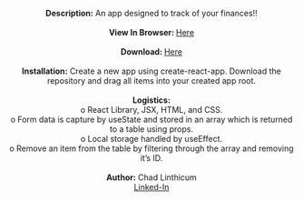 <p align="center">
 <b>Description:</b> An app designed to track of your finances!!<br>
 <br>
 <b>View In Browser: </b><a href="https://chadLinthicum.github.io/APP-React_Expense-Tracker"> Here</a><br>
 <br>
 <b>Download: </b><a href="https://github.com/chadLinthicum/APP-React_Expense-Tracker">Here</a><br>
 <br>
 <b>Installation:</b> Create a new app using create-react-app. Download the repository and drag all items into your created app root.<br>
 <br>
 <b>Logistics:</b><br> o React Library, JSX, HTML, and CSS. <br>
o	Form data is capture by useState and stored in an array which is returned to a table using props.<br>
o	Local storage handled by useEffect.<br>
o	Remove an item from the table by filtering through the array and removing it’s ID. 
 <br>
 <br>
 <b>Author:</b> Chad Linthicum<br>
 <a href="https://www.linkedin.com/in/chad-a-linthicum/">Linked-In<a>
</p>
